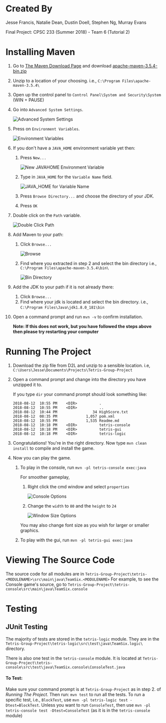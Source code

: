 # Created By
Jesse Francis, Natalie Dean, Dustin Doell, Stephen Ng, Murray Evans

Final Project: CPSC 233 (Summer 2018) - Team 6 (Tutorial 2) 

# Installing Maven
 1. Go to [The Maven Download Page](https://maven.apache.org/download.cgi) and download 
 [apache-maven-3.5.4-bin.zip](http://apache.mirror.rafal.ca/maven/maven-3/3.5.4/binaries/apache-maven-3.5.4-bin.zip)
 2. Unzip to a location of your choosing. i.e., `C:\Program Files\apache-maven-3.5.4\`
 3. Open up the control panel to `Control Panel\System and Security\System` (WIN + PAUSE)
 4. Go into `Advanced System Settings`.
 
    ![Advanced System Settings](Tetris%20Project%20Readme/ControlPanel.PNG "Control Panel")
 5. Press on `Environment Variables`.
 
    ![Environment Variables](Tetris%20Project%20Readme/EnvironmentVariables.PNG "Press Environment Variables")
 6. If you don't have a `JAVA_HOME` environment variable yet then:
    1. Press `New...`
    
       ![New JAVAHOME Environment Variable](./Tetris%20Project%20Readme/NewEnvironmentVariable.PNG "Press New Environment Variable")
    2. Type in `JAVA_HOME` for the `Variable Name` field.
    
       ![JAVA_HOME for Variable Name](./Tetris%20Project%20Readme/NewBrowseDirectory.PNG "Press Browse Directory...")
    3. Press `Browse Directory...` and choose the directory of your JDK.
    4. Press `OK`
 7. Double click on the `Path` variable.
 
    ![Double Click Path](Tetris%20Project%20Readme/DoubleClickPath.PNG "Double Click Path")
 8. Add Maven to your path:
    1. Click `Browse...`
    
       ![Browse](./Tetris%20Project%20Readme/BrowsePath.PNG "Press Browse...")
    2. Find where you extracted in step 2 and select the bin directory
        i.e., `C:\Program Files\apache-maven-3.5.4\bin\`
        
        ![Bin Directory](./Tetris%20Project%20Readme/SelectBin.PNG "Select Bin Directory")
 9. Add the JDK to your path if it is not already there:
    1. Click `Browse...`
    2. Find where your jdk is located and select the bin directory. i.e., `C:\Program Files\Java\jdk1.8.0_181\bin`
10. Open a command prompt and run `mvn -v` to confirm installation.

    **Note: If this does not work, but you have followed the steps above then please try restarting your computer**
# Running The Project
1. Download the zip file from D2L and unzip to a sensible location. i.e, `C:\Users\Jesse\Documents\Projects\Tetris-Group-Project`
2. Open a command prompt and change into the directory you have unzipped it to.
    
    If you type `dir` your command prompt should look something like: 
    ```
    2018-08-12  10:55 PM    <DIR>          .
    2018-08-12  10:55 PM    <DIR>          ..
    2018-08-12  10:44 PM                34 HighScore.txt
    2018-08-12  08:35 PM             1,057 pom.xml
    2018-08-12  10:55 PM             1,535 Readme.md
    2018-08-12  10:18 PM    <DIR>          tetris-console
    2018-08-12  10:18 PM    <DIR>          tetris-gui
    2018-08-12  10:18 PM    <DIR>          tetris-logic
    ```
3. Congratulations! You're in the right directory. Now type `mvn clean install` to compile and 
install the game.
4. Now you can play the game.
    1. To play in the console, run `mvn -pl tetris-console exec:java`
    
        For smoother gameplay, 
        1. Right click the cmd window and select `properties`
        
           ![Console Options](Tetris%20Project%20Readme/CmdOptions.PNG "Choose Properties")
        2. Change the `width` to `80` and the `height` to `24`
        
           ![Window Size Options](Tetris%20Project%20Readme/WindowSizeOptions.PNG "Change Console Size")
        
        You may also change font size as you wish for larger or smaller graphics.
    1. To play with the gui, run `mvn -pl tetris-gui exec:java`

# Viewing The Source Code
The source code for all modules are in 
`Tetris-Group-Project\tetris-<MODULENAME>\src\main\java\TeamSix.<MODULENAME>`
For example, to see the Console game's source, go to 
`Tetris-Group-Project\tetris-console\src\main\java\TeamSix.console`
# Testing

## JUnit Testing
The majority of tests are stored in the `tetris-logic` module.
They are in the `Tetris-Group-Project\tetris-logic\src\test\java\TeamSix.logic\` directory.

There is also one test in the `tetris-console` module.
It is located at `Tetris-Group-Project\tetris-console\src\test\java\TeamSix.console\ConsoleTest.java`

#### To Test:
Make sure your command prompt is at `Tetris-Group-Project` as in step 2. of _Running The Project_.
Then run: `mvn test` to run all the tests.
To run a specific test, i.e., `BlockTest`, use `mvn -pl tetris-logic test -Dtest=BlockTest`. 
Unless you want to run `ConsoleTest`, then use `mvn -pl tetris-console test -Dtest=ConsoleTest` 
(as it is in the `tetris-console` module)


